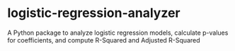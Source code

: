 # logistic-regression-analyzer
A Python package to analyze logistic regression models, calculate p-values for coefficients, and compute R-Squared and Adjusted R-Squared
